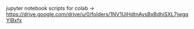 jupyter notebook scripts for colab -> https://drive.google.com/drive/u/0/folders/1NV1UiHdtnAysBxBdhiSXL7jwgqYlBxfx
